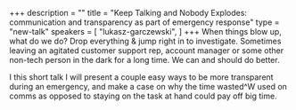 +++
description = ""
title = "Keep Talking and Nobody Explodes: communication and transparency as part of emergency response"
type = "new-talk"
speakers = [
        "lukasz-garczewski",
]
+++
When things blow up, what do we do? Drop everything & jump right in to investigate. Sometimes leaving an agitated customer support rep, account manager or some other non-tech person in the dark for a long time. We can and should do better.

I this short talk I will present a couple easy ways to be more transparent during an emergency, and make a case on why the time wasted^W used on comms as opposed to staying on the task at hand could pay off big time.
